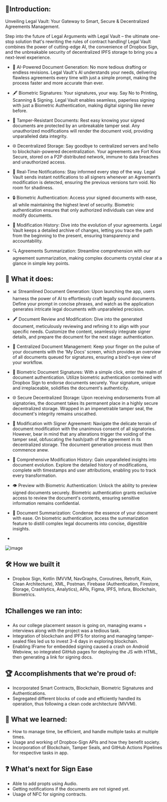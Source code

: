 ## 🥁Introduction:

Unveiling Legal Vault: Your Gateway to Smart, Secure & Decentralized Agreements Management. 

Step into the future of Legal Arguments with Legal Vault – the ultimate one-stop solution that's rewriting the rules of contract handling! Legal Vault combines the power of cutting-edge AI, the convenience of Dropbox Sign, and the unbreakable security of decentralized IPFS storage to bring you a next-level experience.

- 🤖 AI-Powered Document Generation:
No more tedious drafting or endless revisions. Legal Vault's AI understands your needs, delivering flawless agreements every time with just a simple prompt, making the process faster and more accurate than ever.
- 🖋️ Biometric Signatures:
 Your signatures, your way. Say No to Printing, Scanning & Signing. Legal Vault enables seamless, paperless signing with just a Biometric Authentication, making digital signing like never before.

- 🔏 Tamper-Resistant Documents:
Rest easy knowing your signed documents are protected by an unbreakable tamper seal. Any unauthorized modifications will render the document void, providing unparalleled data integrity.

- 🌐 Decentralized Storage:
Say goodbye to centralized servers and hello to blockchain-powered decentralization. Your agreements are Fort Knox Secure, stored on a P2P distributed network, immune to data breaches and unauthorized access.

- 📢 Real-Time Notifications: Stay informed every step of the way. Legal Vault sends instant notifications to all signers whenever an Agreement’s modification is detected, ensuring the previous versions turn void. No room for shadiness. 

- 🔒 Biometric Authentication:
Access your signed documents with ease, all while maintaining the highest level of security. Biometric authentication ensures that only authorized individuals can view and modify documents.

- 📜 Modification History:
Dive into the evolution of your agreements. Legal Vault keeps a detailed archive of changes, letting you trace the path from the beginning to the present, ensuring transparency and accountability.

- 🔍 Agreements Summarization:
  Streamline comprehension with our agreement summarization, making complex documents crystal clear at a glance in simple key points.

  
## 💬 What it does:

- 📊 Streamlined Document Generation: Upon launching the app, users harness the power of AI to effortlessly craft legally sound documents. Define your prompt in concise phrases, and watch as the application generates intricate legal documents with unparalleled precision.

- 🖋️ Document Review and Modification: Dive into the generated document, meticulously reviewing and refining it to align with your specific needs. Customize the content, seamlessly integrate signer details, and prepare the document for the next stage: authentication.

- 📑 Centralized Document Management: Keep your finger on the pulse of your documents with the 'My Docs' screen, which provides an overview of all documents queued for signatures, ensuring a bird's-eye view of your workflow.

- 🔏 Biometric Document Signatures: With a simple click, enter the realm of document authentication. Utilize biometric authentication combined with Dropbox Sign to endorse documents securely. Your signature, unique and irreplaceable, solidifies the document's authenticity.

- 🌐 Secure Decentralized Storage: Upon receiving endorsements from all signatories, the document takes its permanent place in a highly secure decentralized storage. Wrapped in an impenetrable tamper seal, the document's integrity remains unscathed.

- 🔀 Modification with Signer Agreement: Navigate the delicate terrain of document modification with the unanimous consent of all signatories. However, bear in mind that any alterations trigger the voiding of the tamper seal, obfuscating the hash/path of the agreement in its decentralized storage. The document generation process must then commence anew.

- 📅 Comprehensive Modification History: Gain unparalleled insights into document evolution. Explore the detailed history of modifications, complete with timestamps and user attributions, enabling you to track every transformation.

- 👁️ Preview with Biometric Authentication: Unlock the ability to preview signed documents securely. Biometric authentication grants exclusive access to review the document's contents, ensuring sensitive information remains confidential.

- 📃 Document Summarization: Condense the essence of your document with ease. On biometric authentication, access the summarization feature to distill complex legal documents into concise, digestible insights.
- 
![image](https://github.com/aniketk13/LegalVault/assets/73310532/c1167b74-b156-401c-ab16-375fb3014df5)

## 🛠 How we built it

- Dropbox Sign, Kotlin (MVVM, NavGraphs, Coroutines, Retrofit, Koin, Clean Architecture), XML, Postman, Firebase (Authentication, Firestore, Storage, Crashlytics, Analytics), APIs, Figma, IPFS, Infura, Blockchain, Biometrics.

## ❗Challenges we ran into:

- As our college placement season is going on, managing exams + interviews along with the project was a tedious task.
- Integration of blockchain and IPFS for storing and managing tamper-sealed files led us to invest 3-4 days in exploring blockchain.
- Enabling IFrame for embedded signing caused a crash on Android Webview, so integrated GitHub pages for deploying the JS with HTML, then generating a link for signing docs.

## 🏆 Accomplishments that we're proud of:
- Incorporated Smart Contracts, Blockchain, Biometric Signatures and Authentications.
- Segregated different blocks of code and efficiently handled its operation, thus following a clean code architecture (MVVM).

## 📙 What we learned:
- How to manage time, be efficient, and handle multiple tasks at multiple times.
- Usage and working of Dropbox-Sign APIs and how they benefit society.
- Incorporation of Blockchain, Tamper Seals, and GitHub Actions Pipelines for respective tasks in app.

## ❓ What's next for Sign Ease
- Able to add propts using Audio.
- Getting notifications if the documents are not signed yet.
- Usage of NFC for signing contracts.
   
